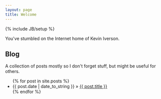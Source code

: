 ```yaml
---
layout: page
title: Welcome
---
```

{% include JB/setup %}

You've stumbled on the Internet home of Kevin Iverson.  

## Blog

A collection of posts mostly so I don't forget stuff, but might be useful for others.

<ul class="posts">
  {% for post in site.posts %}
    <li><span>{{ post.date | date_to_string }}</span> &raquo; <a href="{{ BASE_PATH }}{{ post.url }}">{{ post.title }}</a></li>
  {% endfor %}
</ul>

